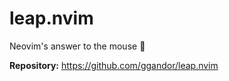# leap.nvim

Neovim's answer to the mouse 🦘

**Repository:** <https://github.com/ggandor/leap.nvim>

<!-- vim: set ft=markdown: -->
